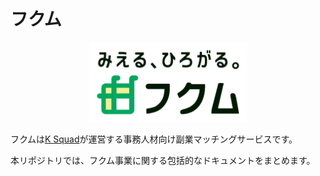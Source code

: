 # フクム

<p align="center">
  <img src="static/logo.png" alt="Logo" width="50%">
</p>

フクムは[K Squad](https://ksquad.jp)が運営する事務人材向け副業マッチングサービスです。

本リポジトリでは、フクム事業に関する包括的なドキュメントをまとめます。
